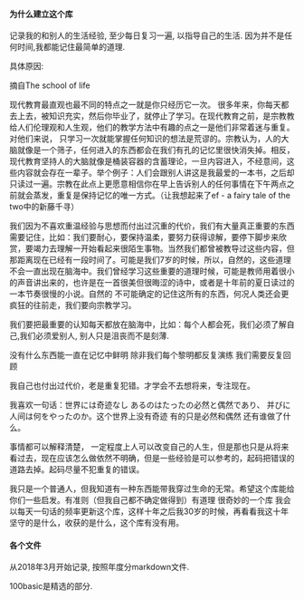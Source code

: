 #### 为什么建立这个库

记录我的和别人的生活经验, 至少每日复习一遍, 以指导自己的生活. 因为并不是任何时间,我都能记住最简单的道理.

具体原因:

摘自The school of life

现代教育最直观也最不同的特点之一就是你只经历它一次。 很多年来，你每天都去上去，被知识充实，然后你毕业了，就停止了学习。在现代教育之前，是宗教教给人们伦理观和人生观，他们的教学方法中有趣的点之一是他们非常着迷与重复。对他们来说， 只学习一次就能掌握任何知识的想法是荒谬的。宗教认为，人的大脑就像是一个筛子，任何进入的东西都会在我们有孔的记忆里很快消失掉。相反，现代教育坚持人的大脑就像是桶装容器的含蓄理论，一旦内容进入，不经意间，这些内容就会存在一辈子。举个例子：人们会跟别人讲这是我最爱的一本书，之后却只读过一遍。宗教在此点上更愿意相信你在早上告诉别人的任何事情在下午两点之前就会蒸发，重复是保持记忆的唯一方式。（让我想起来了ef - a fairy tale of the two中的新藤千寻）

我们因为不喜欢重温经验与思想而付出过沉重的代价，我们有大量真正重要的东西需要记住，比如：我们要耐心，要保持温柔，要努力获得谅解，要停下脚步来欣赏，要竭力去理解一开始看起来很陌生事物。当然我们都曾被教导过这些内容，但那距离现在已经有一段时间了。可能是我们7岁的时候，所以，自然的，这些道理不会一直出现在脑海中。我们曾经学习这些重要的道理时候，可能是教师用着很小的声音讲出来的，也许是在一首很美但很晦涩的诗中，或者是十年前的夏日读过的一本节奏很慢的小说。自然的 不可能确定的记住这所有的东西，何况人类还会更疯狂的往前走，我们要向宗教学习。

我们要把最重要的认知每天都放在脑海中，比如：每个人都会死，我们必须了解自己,我们必须爱别人, 别人只是沮丧而不是刻薄. 

没有什么东西能一直在记忆中鲜明 除非我们每个黎明都反复演练 我们需要反复回顾

我自己也付出过代价，老是重复犯错。才学会不去想将来，专注现在。

我喜欢一句话：世界には奇迹なし あるのはたったの必然と偶然であり、 并びに人间は何をやったのか。这个世界上没有奇迹 有的只是必然和偶然 还有谁做了什么。 

事情都可以解释清楚， 一定程度上人可以改变自己的人生，但是那也只是从将来看过去，现在应该怎么做依然不明确，但是一些经验是可以参考的，起码把错误的道路去掉。起码尽量不犯重复的错误。

我只是一个普通人，但我知道有一种东西能带我穿过生命的无常。希望这个库能给你们一些启发。有准则（但我自己都不确定做得到）有道理 很奇妙的一个库 我会以每天一句话的频率更新这个库，这样十年之后我30岁的时候，再看看我这十年坚守的是什么，收获的是什么，这个库有没有用。

#### 各个文件

从2018年3月开始记录, 按照年度分markdown文件. 

100basic是精选的部分.